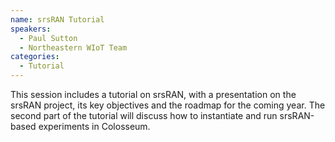 ```yaml
---
name: srsRAN Tutorial
speakers:
  - Paul Sutton
  - Northeastern WIoT Team
categories:
  - Tutorial
---
```


This session includes a tutorial on srsRAN, with a presentation on the srsRAN project, its key objectives and the roadmap for the coming year. The second part of the tutorial will discuss how to instantiate and run srsRAN-based experiments in Colosseum.